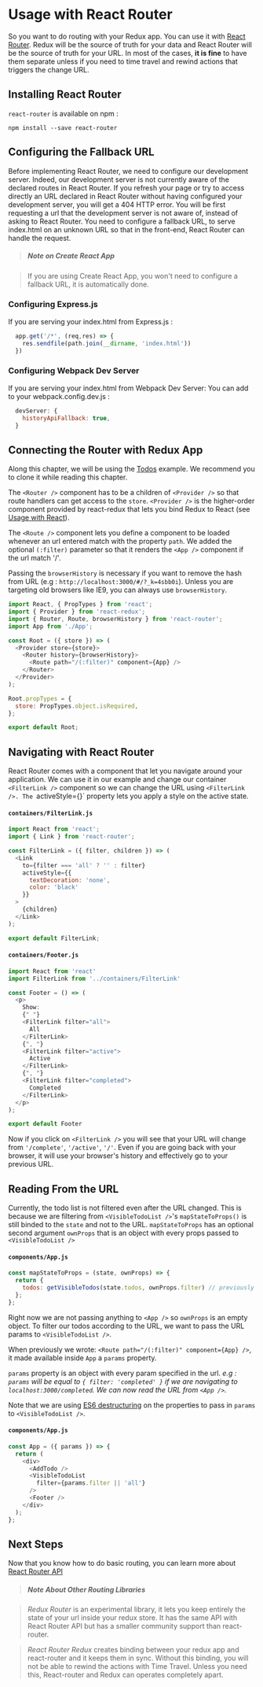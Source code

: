 # Usage with React Router

So you want to do routing with your Redux app. You can use it with [React Router](https://github.com/reactjs/react-router). Redux will be the source of truth for your data and React Router will be the source of truth for your URL. In most of the cases, **it is fine** to have them separate unless if you need to time travel and rewind actions that triggers the change URL.

## Installing React Router
`react-router` is available on npm :

`npm install --save react-router`

## Configuring the Fallback URL

Before implementing React Router, we need to configure our development server. Indeed, our development server is not currently aware of the declared routes in React Router. If you refresh your page or try to access directly an URL declared in React Router without having configured your development server, you will get a 404 HTTP error. You will be first requesting a url that the development server is not aware of, instead of asking to React Router. You need to configure a fallback URL, to serve index.html on an unknown URL so that in the front-end, React Router can handle the request.

>##### Note on Create React App

> If you are using Create React App, you won't need to configure a fallback URL, it is automatically done.

### Configuring Express.js
If you are serving your index.html from Express.js :
``` js
  app.get('/*', (req,res) => {
    res.sendfile(path.join(__dirname, 'index.html'))
  })
```

### Configuring Webpack Dev Server
If you are serving your index.html from Webpack Dev Server:
You can add to your webpack.config.dev.js :
```js
  devServer: {
    historyApiFallback: true,
  }
```

## Connecting the Router with Redux App

Along this chapter, we will be using the [Todos](https://github.com/reactjs/redux/tree/master/examples/todos) example. We recommend you to clone it while reading this chapter.

The `<Router />` component has to be a children of `<Provider />` so that route handlers can get access to the `store`. `<Provider />` is the higher-order component provided by react-redux that lets you bind Redux to React (see [Usage with React](../basics/UsageWithReact.md)).

The `<Route />` component lets you define a component to be loaded whenever an url entered match with the property `path`. We added the optional `(:filter)` parameter so that it renders the `<App />` component if the url match '/'.

Passing the `browserHistory` is necessary if you want to remove the hash from URL (e.g : `http://localhost:3000/#/?_k=4sbb0i`). Unless you are targeting old browsers like IE9, you can always use `browserHistory`.

``` js
import React, { PropTypes } from 'react';
import { Provider } from 'react-redux';
import { Router, Route, browserHistory } from 'react-router';
import App from './App';

const Root = ({ store }) => (
  <Provider store={store}>
    <Router history={browserHistory}>
      <Route path="/(:filter)" component={App} />
    </Router>
  </Provider>
);

Root.propTypes = {
  store: PropTypes.object.isRequired,
};

export default Root;
```

## Navigating with React Router

React Router comes with a [<Link />](https://github.com/reactjs/react-router/blob/master/docs/API.md#link) component that let you navigate around your application. We can use it in our example and change our container `<FilterLink />` component so we can change the URL using `<FilterLink />. The `activeStyle={}` property lets you apply a style on the active state.


#### `containers/FilterLink.js`
```js
import React from 'react';
import { Link } from 'react-router';

const FilterLink = ({ filter, children }) => (
  <Link
    to={filter === 'all' ? '' : filter}
    activeStyle={{
      textDecoration: 'none',
      color: 'black'
    }}
  >
    {children}
  </Link>
);

export default FilterLink;
```

#### `containers/Footer.js`
```js
import React from 'react'
import FilterLink from '../containers/FilterLink'

const Footer = () => (
  <p>
    Show:
    {" "}
    <FilterLink filter="all">
      All
    </FilterLink>
    {", "}
    <FilterLink filter="active">
      Active
    </FilterLink>
    {", "}
    <FilterLink filter="completed">
      Completed
    </FilterLink>
  </p>
);

export default Footer
```

Now if you click on `<FilterLink />` you will see that your URL will change from `'/complete'`, `'/active'`, `'/'`. Even if you are going back with your browser, it will use your browser's history and effectively go to your previous URL.

## Reading From the URL

Currently, the todo list is not filtered even after the URL changed. This is because we are filtering from `<VisibleTodoList />`'s `mapStateToProps()` is still binded to the `state` and not to the URL. `mapStateToProps` has an optional second argument `ownProps` that is an object with every props passed to `<VisibleTodoList />`
#### `components/App.js`
```js
const mapStateToProps = (state, ownProps) => {
  return {
    todos: getVisibleTodos(state.todos, ownProps.filter) // previously was getVisibleTodos(state.todos, state.visibilityFilter)
  };
};
```

Right now we are not passing anything to `<App />` so `ownProps` is an empty object. To filter our todos according to the URL, we want to pass the URL params to `<VisibleTodoList />`.

When previously we wrote:  `<Route path="/(:filter)" component={App} />`, it made available inside `App` a `params` property.

`params` property is an object with every param specified in the url. *e.g : `params` will be equal to `{ filter: 'completed' }` if we are navigating to `localhost:3000/completed`. We can now read the URL from `<App />`.*

Note that we are using [ES6 destructuring](https://developer.mozilla.org/en/docs/Web/JavaScript/Reference/Operators/Destructuring_assignment) on the properties to pass in `params` to `<VisibleTodoList />`.

#### `components/App.js`
```js
const App = ({ params }) => {
  return (
    <div>
      <AddTodo />
      <VisibleTodoList
        filter={params.filter || 'all'}
      />
      <Footer />
    </div>
  );
};
```

## Next Steps

Now that you know how to do basic routing, you can learn more about [React Router API](https://github.com/reactjs/react-router/tree/master/docs)

>##### Note About Other Routing Libraries

>*Redux Router* is an experimental library, it lets you keep entirely the state of your url inside your redux store. It has the same API with React Router API but has a smaller community support than react-router.

>*React Router Redux* creates binding between your redux app and react-router and it keeps them in sync. Without this binding, you will not be able to rewind the actions with Time Travel. Unless you need this, React-router and Redux can operates completely apart.
